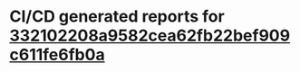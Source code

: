 # CI/CD generated reports for [332102208a9582cea62fb22bef909c611fe6fb0a](https://github.com/hydephp/develop/commit/332102208a9582cea62fb22bef909c611fe6fb0a)
